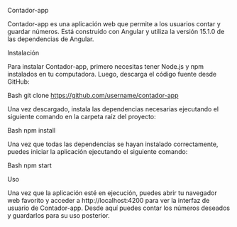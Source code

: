 Contador-app

Contador-app es una aplicación web que permite a los usuarios contar y guardar números. Está construido con Angular y utiliza la versión 15.1.0 de las dependencias de Angular.

Instalación

Para instalar Contador-app, primero necesitas tener Node.js y npm instalados en tu computadora. Luego, descarga el código fuente desde GitHub:

Bash
git clone https://github.com/username/contador-app 


Una vez descargado, instala las dependencias necesarias ejecutando el siguiente comando en la carpeta raíz del proyecto:

Bash
npm install 


Una vez que todas las dependencias se hayan instalado correctamente, puedes iniciar la aplicación ejecutando el siguiente comando:

Bash
npm start 

Uso

Una vez que la aplicación esté en ejecución, puedes abrir tu navegador web favorito y acceder a http://localhost:4200 para ver la interfaz de usuario de Contador-app. Desde aquí puedes contar los números deseados y guardarlos para su uso posterior.